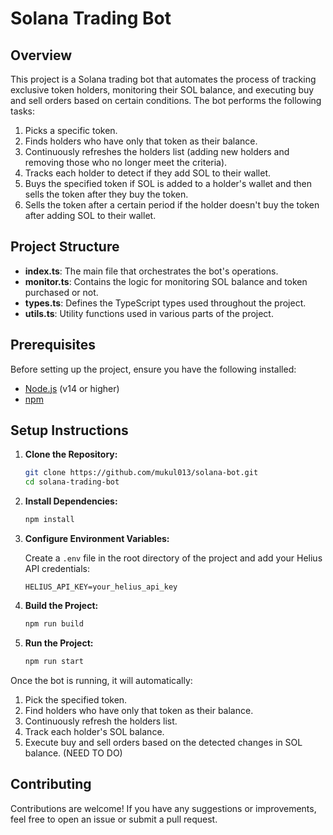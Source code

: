 # Solana Trading Bot

## Overview

This project is a Solana trading bot that automates the process of tracking exclusive token holders, monitoring their SOL balance, and executing buy and sell orders based on certain conditions. The bot performs the following tasks:

1. Picks a specific token.
2. Finds holders who have only that token as their balance.
3. Continuously refreshes the holders list (adding new holders and removing those who no longer meet the criteria).
4. Tracks each holder to detect if they add SOL to their wallet.
5. Buys the specified token if SOL is added to a holder's wallet and then sells the token after they buy the token.
6. Sells the token after a certain period if the holder doesn't buy the token after adding SOL to their wallet.

## Project Structure

- **index.ts**: The main file that orchestrates the bot's operations.
- **monitor.ts**: Contains the logic for monitoring SOL balance and token purchased or not.
- **types.ts**: Defines the TypeScript types used throughout the project.
- **utils.ts**: Utility functions used in various parts of the project.

## Prerequisites

Before setting up the project, ensure you have the following installed:

- [Node.js](https://nodejs.org/en/download/) (v14 or higher)
- [npm](https://www.npmjs.com/get-npm)

## Setup Instructions

1. **Clone the Repository:**

    ```sh
    git clone https://github.com/mukul013/solana-bot.git
    cd solana-trading-bot
    ```

2. **Install Dependencies:**

    ```sh
    npm install
    ```

3. **Configure Environment Variables:**

    Create a `.env` file in the root directory of the project and add your Helius API credentials:

    ```env
    HELIUS_API_KEY=your_helius_api_key
    ```

4. **Build the Project:**

    ```sh
    npm run build
    ```

5. **Run the Project:**

    ```sh
    npm run start
    ```

Once the bot is running, it will automatically:

1. Pick the specified token.
2. Find holders who have only that token as their balance.
3. Continuously refresh the holders list.
4. Track each holder's SOL balance.
5. Execute buy and sell orders based on the detected changes in SOL balance. (NEED TO DO)

## Contributing

Contributions are welcome! If you have any suggestions or improvements, feel free to open an issue or submit a pull request.
